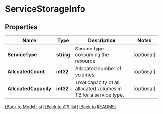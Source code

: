 # ServiceStorageInfo

## Properties

Name | Type | Description | Notes
------------ | ------------- | ------------- | -------------
**ServiceType** | **string** | Service type consuming the resource | [optional] 
**AllocatedCount** | **int32** | Allocated number of volumes. | [optional] 
**AllocatedCapacity** | **int32** | Total capacity of all allocated volumes in TB for a service type. | [optional] 

[[Back to Model list]](../README.md#documentation-for-models) [[Back to API list]](../README.md#documentation-for-api-endpoints) [[Back to README]](../README.md)


